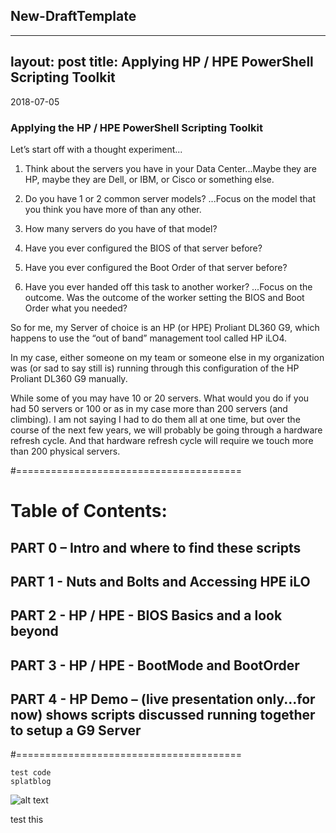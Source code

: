 ## New-DraftTemplate

---
layout: post
title:  Applying HP / HPE PowerShell Scripting Toolkit
---

2018-07-05


### Applying the HP / HPE PowerShell Scripting Toolkit

Let’s start off with a thought experiment...

1.	Think about the servers you have in your Data Center...Maybe they are HP, maybe they are Dell, or IBM, or Cisco or something else.

2.	Do you have 1 or 2 common server models?  ...Focus on the model that you think you have more of than any other.

3.	How many servers do you have of that model?

4.	Have you ever configured the BIOS of that server before?

5.	Have you ever configured the Boot Order of that server before?

6.	Have you ever handed off this task to another worker?  ...Focus on the outcome.  Was the outcome of the worker setting the BIOS and Boot Order what you needed?

So for me, my Server of choice is an HP (or HPE) Proliant DL360 G9, which happens to use the “out of band” management tool called HP iLO4.

In my case, either someone on my team or someone else in my organization was (or sad to say still is) running through this configuration of the HP Proliant DL360 G9 manually.  

While some of you may have 10 or 20 servers.  What would you do if you had 50 servers or 100 or as in my case more than 200 servers (and climbing).  I am not saying I had to do them all at one time, but over the course of the next few years, we will probably be going through a hardware refresh cycle.  And that hardware refresh cycle will require we touch more than 200 physical servers.  


#======================================= 

# Table of Contents: 

## PART 0 – Intro and where to find these scripts

## PART 1 - Nuts and Bolts and Accessing HPE iLO 

## PART 2 - HP / HPE - BIOS Basics and a look beyond 

## PART 3 - HP / HPE - BootMode and BootOrder 

## PART 4 - HP Demo – (live presentation only...for now) shows scripts discussed running together to setup a G9 Server 

#======================================= 



    test code
    splatblog

![alt text](test.png)

test this

